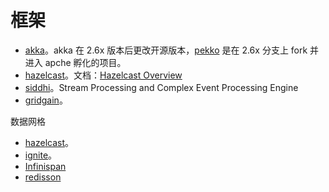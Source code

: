 # 框架

* [akka](https://github.com/akka/akka)。akka 在 2.6x 版本后更改开源版本，[pekko](https://github.com/apache/incubator-pekko) 是在 2.6x 分支上 fork 并进入 apche 孵化的项目。
* [hazelcast](https://github.com/hazelcast/hazelcast)。文档：[Hazelcast Overview](https://docs.hazelcast.com/hazelcast/latest/)
* [siddhi](https://github.com/siddhi-io/siddhi)。Stream Processing and Complex Event Processing Engine
* [gridgain](https://github.com/gridgain/gridgain)。

数据网格

* [hazelcast](https://github.com/hazelcast/hazelcast)。
* [ignite](https://github.com/apache/ignite)。
* [Infinispan](https://infinispan.org/)
* [redisson](https://github.com/redisson/redisson)
